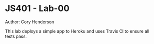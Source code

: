 # JS401 - Lab-00
Author: Cory Henderson

This lab deploys a simple app to Heroku and uses Travis CI to ensure all tests pass.